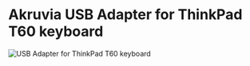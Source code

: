 # Akruvia USB Adapter for ThinkPad T60 keyboard
![USB Adapter for ThinkPad T60 keyboard](https://i.imgur.com/7XP7bAY.png)